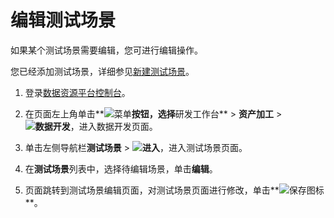 # 编辑测试场景

如果某个测试场景需要编辑，您可进行编辑操作。

您已经添加测试场景，详细参见[新建测试场景]()。

1.  登录[数据资源平台控制台](https://dataq.console.aliyun.com)。

2.  在页面左上角单击**![菜单](https://static-aliyun-doc.oss-accelerate.aliyuncs.com/assets/img/zh-CN/6504337061/p188771.png)**按钮，选择**研发工作台** \> **资产加工** \> **![数据开发](https://static-aliyun-doc.oss-accelerate.aliyuncs.com/assets/img/zh-CN/2524223261/p282097.png)**，进入数据开发页面。

3.  单击左侧导航栏**测试场景** \> **![进入](https://static-aliyun-doc.oss-accelerate.aliyuncs.com/assets/img/zh-CN/6504337061/p188815.png)**，进入测试场景页面。

4.  在**测试场景**列表中，选择待编辑场景，单击**编辑**。

5.  页面跳转到测试场景编辑页面，对测试场景页面进行修改，单击**![保存](https://static-aliyun-doc.oss-accelerate.aliyuncs.com/assets/img/zh-CN/9857900161/p208484.png)图标**。


